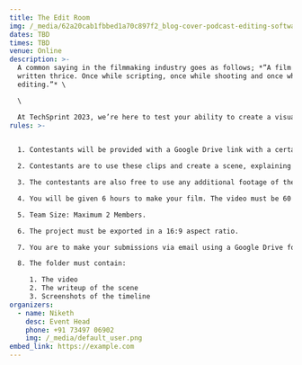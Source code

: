 ```yaml
---
title: The Edit Room
img: /_media/62a20cab1fbbed1a70c897f2_blog-cover-podcast-editing-software-which-one-to-choose-in-2022-1-.png
dates: TBD
times: TBD
venue: Online
description: >-
  A common saying in the filmmaking industry goes as follows; *”A film is
  written thrice. Once while scripting, once while shooting and once while
  editing.”* \

  \

  At TechSprint 2023, we’re here to test your ability to create a visually appealing scene alongside pleasing and appropriate audio.
rules: >-
  

  1. Contestants will be provided with a Google Drive link with a certain number of clips and a short note as to what each clip is trying to portray.

  2. Contestants are to use these clips and create a scene, explaining a story. 

  3. The contestants are also free to use any additional footage of their liking provided all the clips in the Google Drive link have been used.

  4. You will be given 6 hours to make your film. The video must be 60 seconds long.

  5. Team Size: Maximum 2 Members.

  6. The project must be exported in a 16:9 aspect ratio. 

  7. You are to make your submissions via email using a Google Drive folder.

  8. The folder must contain:

     1. The video
     2. The writeup of the scene
     3. Screenshots of the timeline
organizers:
  - name: Niketh
    desc: Event Head
    phone: +91 73497 06902
    img: /_media/default_user.png
embed_link: https://example.com
---
```

